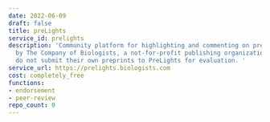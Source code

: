 ```yaml
---
date: 2022-06-09
draft: false
title: preLights
service_id: prelights
description: 'Community platform for highlighting and commenting on preprints. Run
  by The Company of Biologists, a not-for-profit publishing organization. Authors
  do not submit their own preprints to PreLights for evaluation. '
service_url: https://prelights.biologists.com
cost: completely_free
functions:
- endorsement
- peer-review
repo_count: 0
---
```



